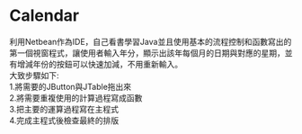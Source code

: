 # Calendar
利用Netbean作為IDE，自己看書學習Java並且使用基本的流程控制和函數寫出的第一個視窗程式，讓使用者輸入年分，顯示出該年每個月的日期與對應的星期，並有增減年份的按鈕可以快速加減，不用重新輸入。  
大致步驟如下:  
1.將需要的JButton與JTable拖出來  
2.將需要重複使用的計算過程寫成函數  
3.把主要的運算過程寫在主程式  
4.完成主程式後檢查最終的排版  
